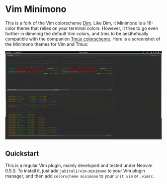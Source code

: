 # Vim Minimono

This is a fork of the Vim colorscheme [Dim][1]. Like Dim, it Minimono is a
16-color theme that relies on your terminal colors. However, it tries to go
even further in dimming the default Vim colors, and tries to be aesthetically
compatible with the companion [Tmux colorscheme][2]. Here is a screenshot of
the Minimono themes for Vim and Tmux:

![screenshot](screenshot.png)

## Quickstart

This is a regular Vim plugin, mainly developed and tested under Neovim 0.5.0.
To install it, just add `jabirali/vim-minimono` to your Vim plugin manager,
and then add `colorscheme minimono` to your `init.vim` or `.vimrc`.

[1]: https://github.com/jeffkreeftmeijer/vim-dim
[2]: https://github.com/jabirali/tmux-minimono
